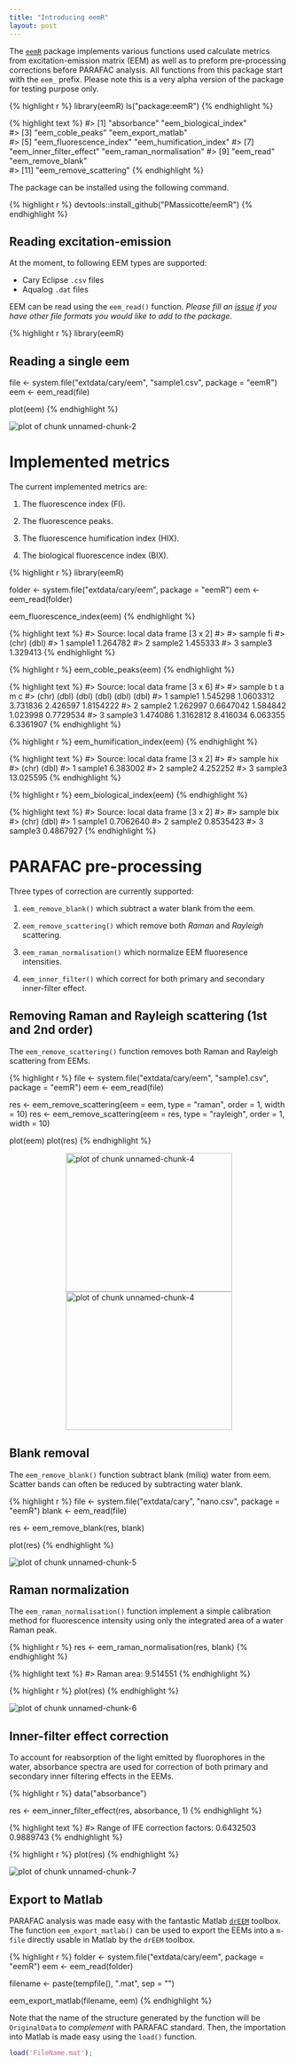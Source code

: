 ```yaml
---
title: "Introducing eemR"
layout: post
---
```


The [`eemR`](https://github.com/PMassicotte/eemR) package implements various functions used calculate metrics from excitation-emission matrix (EEM) as well as to preform pre-processing corrections before PARAFAC analysis. All functions from this package start with the `eem_` prefix. Please note this is a very alpha version of the package for testing purpose only.


{% highlight r %}
library(eemR)
ls("package:eemR")
{% endhighlight %}



{% highlight text %}
#>  [1] "absorbance"              "eem_biological_index"   
#>  [3] "eem_coble_peaks"         "eem_export_matlab"      
#>  [5] "eem_fluorescence_index"  "eem_humification_index" 
#>  [7] "eem_inner_filter_effect" "eem_raman_normalisation"
#>  [9] "eem_read"                "eem_remove_blank"       
#> [11] "eem_remove_scattering"
{% endhighlight %}

The package can be installed using the following command.


{% highlight r %}
devtools::install_github("PMassicotte/eemR")
{% endhighlight %}

## Reading excitation-emission

At the moment, to following EEM types are supported:

- Cary Eclipse `.csv` files
- Aqualog `.dat` files

EEM can be read using the `eem_read()` function. *Please fill an [issue](https://github.com/PMassicotte/eemR/issues) if you have other file formats you would like to add to the package*.


{% highlight r %}
library(eemR)

## Reading a single eem
file <- system.file("extdata/cary/eem", "sample1.csv", package = "eemR")
eem <- eem_read(file)

plot(eem)
{% endhighlight %}

<img src="/assets/Rfig/2015-11-05-eemR/unnamed-chunk-2-1.png" title="plot of chunk unnamed-chunk-2" alt="plot of chunk unnamed-chunk-2" style="display: block; margin: auto;" />

# Implemented metrics

The current implemented metrics are:

1. The fluorescence index (FI).

2. The fluorescence peaks.

3. The fluorescence humification index (HIX).

4. The biological fluorescence index (BIX).


{% highlight r %}
library(eemR)

folder <- system.file("extdata/cary/eem", package = "eemR")
eem <- eem_read(folder)

eem_fluorescence_index(eem)
{% endhighlight %}



{% highlight text %}
#> Source: local data frame [3 x 2]
#> 
#>    sample       fi
#>     (chr)    (dbl)
#> 1 sample1 1.264782
#> 2 sample2 1.455333
#> 3 sample3 1.329413
{% endhighlight %}



{% highlight r %}
eem_coble_peaks(eem)
{% endhighlight %}



{% highlight text %}
#> Source: local data frame [3 x 6]
#> 
#>    sample        b         t        a        m         c
#>     (chr)    (dbl)     (dbl)    (dbl)    (dbl)     (dbl)
#> 1 sample1 1.545298 1.0603312 3.731836 2.426597 1.8154222
#> 2 sample2 1.262997 0.6647042 1.584842 1.023998 0.7729534
#> 3 sample3 1.474086 1.3162812 8.416034 6.063355 6.3361907
{% endhighlight %}



{% highlight r %}
eem_humification_index(eem)
{% endhighlight %}



{% highlight text %}
#> Source: local data frame [3 x 2]
#> 
#>    sample       hix
#>     (chr)     (dbl)
#> 1 sample1  6.383002
#> 2 sample2  4.252252
#> 3 sample3 13.025595
{% endhighlight %}



{% highlight r %}
eem_biological_index(eem)
{% endhighlight %}



{% highlight text %}
#> Source: local data frame [3 x 2]
#> 
#>    sample       bix
#>     (chr)     (dbl)
#> 1 sample1 0.7062640
#> 2 sample2 0.8535423
#> 3 sample3 0.4867927
{% endhighlight %}

# PARAFAC pre-processing

Three types of correction are currently supported:

1. `eem_remove_blank()` which subtract a water blank from the eem.

2. `eem_remove_scattering()` which remove both *Raman* and *Rayleigh* scattering.

3. `eem_raman_normalisation()` which normalize EEM fluoresence intensities.

4. `eem_inner_filter()` which correct for both primary and secondary inner-filter effect.

## Removing Raman and Rayleigh scattering (1st and 2nd order)

The `eem_remove_scattering()` function removes both Raman and Rayleigh scattering from EEMs.


{% highlight r %}
file <- system.file("extdata/cary/eem", "sample1.csv", package = "eemR")
eem <- eem_read(file)

res <- eem_remove_scattering(eem = eem, type = "raman", order = 1, width = 10)
res <- eem_remove_scattering(eem = res, type = "rayleigh", order = 1, width = 10)

plot(eem)
plot(res)
{% endhighlight %}

<img src="/assets/Rfig/2015-11-05-eemR/unnamed-chunk-4-1.png" title="plot of chunk unnamed-chunk-4" alt="plot of chunk unnamed-chunk-4" width="300cm" height="250cm" style="display: block; margin: auto;" /><img src="/assets/Rfig/2015-11-05-eemR/unnamed-chunk-4-2.png" title="plot of chunk unnamed-chunk-4" alt="plot of chunk unnamed-chunk-4" width="300cm" height="250cm" style="display: block; margin: auto;" />

## Blank removal

The `eem_remove_blank()` function subtract blank (miliq) water from eem. Scatter bands can often be reduced by subtracting water blank.


{% highlight r %}
file <- system.file("extdata/cary", "nano.csv", package = "eemR")
blank <- eem_read(file)

res <- eem_remove_blank(res, blank)

plot(res)
{% endhighlight %}

<img src="/assets/Rfig/2015-11-05-eemR/unnamed-chunk-5-1.png" title="plot of chunk unnamed-chunk-5" alt="plot of chunk unnamed-chunk-5" style="display: block; margin: auto;" />

## Raman normalization

The `eem_raman_normalisation()` function implement a simple calibration method for fluorescence intensity using only the integrated area of a water Raman peak.


{% highlight r %}
res <- eem_raman_normalisation(res, blank)
{% endhighlight %}



{% highlight text %}
#> Raman area: 9.514551
{% endhighlight %}



{% highlight r %}
plot(res)
{% endhighlight %}

<img src="/assets/Rfig/2015-11-05-eemR/unnamed-chunk-6-1.png" title="plot of chunk unnamed-chunk-6" alt="plot of chunk unnamed-chunk-6" style="display: block; margin: auto;" />

## Inner-filter effect correction

To account for reabsorption of the light emitted by fluorophores in the water, absorbance spectra are used for correction of both primary and secondary inner filtering effects in the EEMs.


{% highlight r %}
data("absorbance")

res <- eem_inner_filter_effect(res, absorbance, 1)
{% endhighlight %}



{% highlight text %}
#> Range of IFE correction factors: 0.6432503 0.9889743
{% endhighlight %}



{% highlight r %}
plot(res)
{% endhighlight %}

<img src="/assets/Rfig/2015-11-05-eemR/unnamed-chunk-7-1.png" title="plot of chunk unnamed-chunk-7" alt="plot of chunk unnamed-chunk-7" style="display: block; margin: auto;" />

## Export to Matlab

PARAFAC analysis was made easy with the fantastic Matlab [`drEEM`](http://www.models.life.ku.dk/drEEM) toolbox. The function `eem_export_matlab()` can be  used to export the EEMs into a `m-file` directly usable in Matlab by the `drEEM` toolbox.


{% highlight r %}
folder <- system.file("extdata/cary/eem", package = "eemR")
eem <- eem_read(folder)

filename <- paste(tempfile(), ".mat", sep = "")

eem_export_matlab(filename, eem)
{% endhighlight %}

Note that the name of the structure generated by the function will be `OriginalData` to *complement* with PARAFAC standard. Then, the importation into Matlab is made easy using the `load()` function.

```matlab
load('FileName.mat');
```
